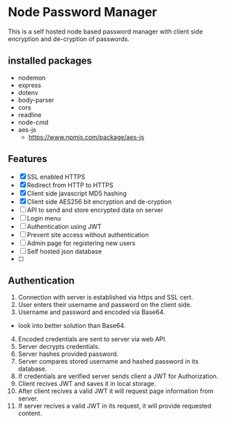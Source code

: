 # Node Password Manager
This is a self hosted node based password manager with client side encryption and de-cryption of passwords.

## installed packages
- nodemon
- express
- dotenv
- body-parser
- cors
- readline
- node-cmd
- aes-js
  - https://www.npmjs.com/package/aes-js

## Features
- [x] SSL enabled HTTPS
- [x] Redirect from HTTP to HTTPS
- [x] Client side javascript MD5 hashing
- [x] Client side AES256 bit encryption and de-cryption
- [ ] API to send and store encrypted data on server
- [ ] Login menu
- [ ] Authentication using JWT
- [ ] Prevent site access without authentication
- [ ] Admin page for registering new users
- [ ] Self hosted json database
- [ ] 

## Authentication
1. Connection with server is established via https and SSL cert.
2. User enters their username and password on the client side.
3. Username and password and encoded via Base64.
- look into better solution than Base64.
4. Encoded credentials are sent to server via web API.
5. Server decrypts credentials.
6. Server hashes provided password.
7. Server compares stored username and hashed password in its database.
8. If credentials are verified server sends client a JWT for Authorization.
9. Client recives JWT and saves it in local storage.
10. After client recives a valid JWT it will request page information from server.
11. If server recives a valid JWT in its request, it will provide requested content.
